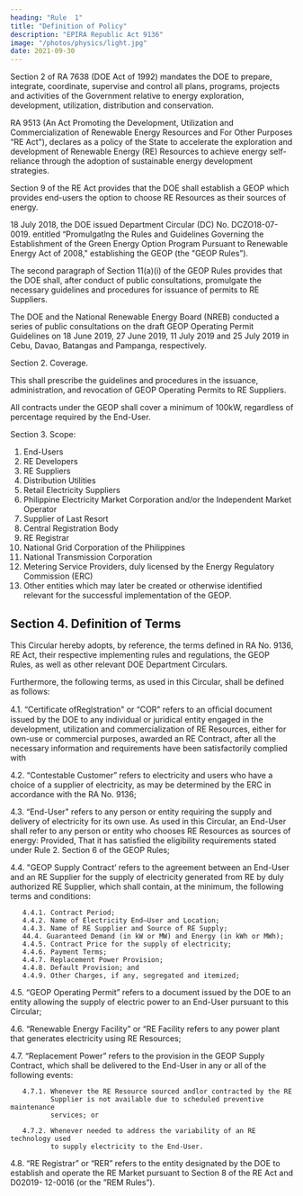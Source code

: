 ```yaml
---
heading: "Rule  1"
title: "Definition of Policy"
description: "EPIRA Republic Act 9136"
image: "/photos/physics/light.jpg"
date: 2021-09-30
---
```



<!--              DEPARTMENT CIRCULAR NO. DC2020-ﬂL- 000 0i,” -->

Section 2 of RA 7638 (DOE Act of 1992) mandates the DOE to prepare, integrate, coordinate, supervise and control all plans, programs, projects and activities of the Government relative to energy exploration, development, utilization, distribution and conservation.

RA 9513 (An Act Promoting the Development, Utilization and Commercialization of Renewable Energy Resources and For Other Purposes “RE Act"), declares as a policy of the State to accelerate the exploration and development of Renewable Energy (RE) Resources to achieve energy self-reliance through the adoption of sustainable energy development strategies.

Section 9 of the RE Act provides that the DOE shall establish a GEOP which provides end-users the option to choose RE
Resources as their sources of energy.

18 July 2018, the DOE issued Department Circular (DC) No. DCZO18-07-0019. entitled “Promulgatlng the Rules and Guidelines Governing the Establishment of the Green Energy Option Program Pursuant to Renewable Energy Act of 2008," establishing the GEOP (the "GEOP Rules”).

The second paragraph of Section 11(a)(i) of the GEOP Rules provides that the DOE shall, after conduct of public consultations, promulgate the necessary guidelines and procedures for issuance of permits to RE Suppliers.

The DOE and the National Renewable Energy Board (NREB) conducted a series of public consultations on the draft GEOP Operating Permit Guidelines on 18 June 2019, 27 June 2019, 11 July 2019 and 25 July 2019 in Cebu, Davao, Batangas
and Pampanga, respectively.


<!--        Energy Center, Rizal Drive cor. 34th Street, Bonifacio Global City, Taguig City, Philippines 1632
                                    Tel. Nos. (Trunkiine) (632)479-2900;
                          Website: hmzllwwwdoegovph; E-maii: info@doe.gov.ph -->

<!-- in consideration of the foregoing premises, the DOE
hereby adopts and issues the following guidelines and procedures covering the
issuance of Operating Permits to RE Suppliers:
 -->

<!-- Section 1. Titlehe “Guidelines for the Issuance of Operating Permits for RE Suppliers under the Green Energy Option Program,  -->


Section 2. Coverage. 

This shall prescribe the guidelines and procedures in the issuance, administration, and revocation of GEOP Operating Permits to RE Suppliers.

All contracts under the GEOP shall cover a minimum of 100kW, regardless of
percentage required by the End-User.


Section 3. Scope:

1. End-Users
2. RE Developers
3. RE Suppliers
4. Distribution Utilities
5. Retail Electricity Suppliers
6. Philippine Electricity Market Corporation and/or the Independent Market Operator
7. Supplier of Last Resort
8. Central Registration Body
9. RE Registrar
10. National Grid Corporation of the Philippines
11. National Transmission Corporation
12. Metering Service Providers, duly licensed by the Energy Regulatory Commission (ERC)
13. Other entities which may later be created or otherwise identified relevant for the successful implementation of the GEOP.


## Section 4. Definition of Terms

This Circular hereby adopts, by reference, the terms defined in RA No. 9136, RE Act, their respective implementing rules and regulations, the GEOP Rules, as well as other relevant DOE Department Circulars. 

Furthermore, the following terms, as used in this Circular, shall be defined as follows:

4.1. “Certificate ofReglstration" or “COR" refers to an ofﬁcial document issued by the DOE to any individual or juridical entity engaged in the development, utilization and commercialization of RE Resources, either for own-use or
       commercial purposes, awarded an RE Contract, after all the necessary
       information and requirements have been satisfactorily complied with

4.2.   “Contestable Customer” refers to electricity and users who have a choice of
       a supplier of electricity, as may be determined by the ERC in accordance with
       the RA No. 9136;

4.3.   “End-User" refers to any person or entity requiring the supply and delivery of
       electricity for its own use. As used in this Circular, an End-User shall refer to
       any person or entity who chooses RE Resources as sources of energy:
       Provided, That it has satisfied the eligibility requirements stated under Rule
                                                                                      2.
       Section 6 of the GEOP Rules;

4.4.   "GEOP Supply Contract’ refers to the agreement between an End-User and
       an RE Supplier for the supply of electricity generated from RE by duly
       authorized RE Supplier, which shall contain, at the minimum, the following
       terms and conditions:

       4.4.1. Contract Period;
       4.4.2. Name of Electricity End—User and Location;
       4.4.3. Name of RE Supplier and Source of RE Supply;
       44.4. Guaranteed Demand (in kW or MW) and Energy (in kWh or MWh);
       4.4.5. Contract Price for the supply of electricity;
       4.4.6. Payment Terms;
       4.4.7. Replacement Power Provision;
       4.4.8. Default Provision; and
       4.4.9. Other Charges, if any, segregated and itemized;

4.5.   “GEOP Operating Permit” refers to a document issued by the DOE to an entity
       allowing the supply of electric power to an End-User pursuant to this Circular;

4.6.    “Renewable Energy Facility” or “RE Facility refers to any power plant that
       generates electricity using RE Resources;

4.7.   “Replacement Power” refers to the provision in the GEOP Supply Contract,
       which shall be delivered to the End-User in any or all of the following events:

       4.7.1. Whenever the RE Resource sourced andlor contracted by the RE
              Supplier is not available due to scheduled preventive maintenance
              services; or

       4.7.2. Whenever needed to address the variability of an RE technology used
              to supply electricity to the End-User.

4.8.   “RE Registrar” or “RER” refers to the entity designated by the DOE to establish
       and operate the RE Market pursuant to Section 8 of the RE Act and D02019-
       12-0016 (or the ”REM Rules”).


